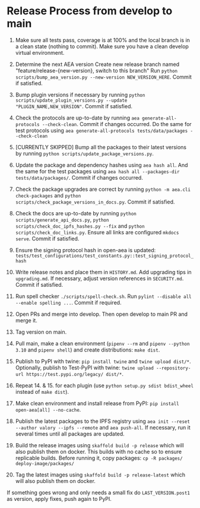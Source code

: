 
# Release Process from develop to main

1. Make sure all tests pass, coverage is at 100% and the local branch is in a clean state (nothing to commit). Make sure you have a clean develop virtual environment.

2. Determine the next AEA version
   Create new release branch named "feature/release-{new-version}, switch to this branch"
   Run `python scripts/bump_aea_version.py --new-version NEW_VERSION_HERE`. Commit if satisfied.

3. Bump plugin versions if necessary by running `python scripts/update_plugin_versions.py --update "PLUGIN_NAME,NEW_VERSION"`. Commit if satisfied.

4. Check the protocols are up-to-date by running `aea generate-all-protocols --check-clean`. Commit if changes occurred. Do the same for test protocols using `aea generate-all-protocols tests/data/packages --check-clean`

5. [CURRENTLY SKIPPED] Bump all the packages to their latest versions by running `python scripts/update_package_versions.py`.

6. Update the package and dependency hashes using `aea hash all`. And the same for the test packages using `aea hash all --packages-dir tests/data/packages/`. Commit if changes occurred.

7. Check the package upgrades are correct by running `python -m aea.cli check-packages` and `python scripts/check_package_versions_in_docs.py`. Commit if satisfied.

8. Check the docs are up-to-date by running `python scripts/generate_api_docs.py`, `python scripts/check_doc_ipfs_hashes.py --fix` and `python scripts/check_doc_links.py`. Ensure all links are configured `mkdocs serve`. Commit if satisfied.

9. Ensure the signing protocol hash in open-aea is updated: `tests/test_configurations/test_constants.py::test_signing_protocol_hash`

10. Write release notes and place them in `HISTORY.md`. Add upgrading tips in `upgrading.md`. If necessary, adjust version references in `SECURITY.md`. Commit if satisfied.

11. Run spell checker `./scripts/spell-check.sh`. Run `pylint --disable all --enable spelling ...`. Commit if required.

12. Open PRs and merge into develop. Then open develop to main PR and merge it.

13. Tag version on main.

14. Pull main, make a clean environment (`pipenv --rm` and `pipenv --python 3.10` and `pipenv shell`) and create distributions: `make dist`.

15. Publish to PyPI with twine: `pip install twine` and `twine upload dist/*`. Optionally, publish to Test-PyPI with twine:
`twine upload --repository-url https://test.pypi.org/legacy/ dist/*`.

16. Repeat 14. & 15. for each plugin (use `python setup.py sdist bdist_wheel` instead of `make dist`).

17. Make clean environment and install release from PyPI: `pip install open-aea[all] --no-cache`.

18. Publish the latest packages to the IPFS registry using `aea init --reset --author valory --ipfs --remote` and `aea push-all`. If necessary, run it several times until all packages are updated.

19. Build the release images using `skaffold build -p release` which will also publish them on docker. This builds with no cache so to ensure replicable builds. Before running it, copy packages: `cp -R packages/ deploy-image/packages/`

20. Tag the latest images using `skaffold build -p release-latest` which will also publish them on docker.


If something goes wrong and only needs a small fix do `LAST_VERSION.post1` as version, apply fixes, push again to PyPI.
